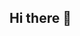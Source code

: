 ## Hi there 👋

<!--
**hckrcy/hckrcy** is a ✨ _special_ ✨ repository because its `README.md` (this file) appears on your GitHub profile.

Here are some ideas to get you started:

- 🔭 I’m currently working on reviewing pull requests
- 💬 Ask me about Full-Stack Development
- ⚡ Fun fact: I'm a tester
-->
